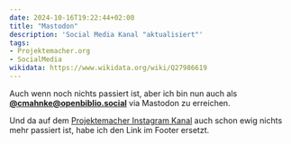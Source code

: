 ```yaml
---
date: 2024-10-16T19:22:44+02:00
title: "Mastodon"
description: 'Social Media Kanal "aktualisiert"'
tags:
- Projektemacher.org
- SocialMedia
wikidata: https://www.wikidata.org/wiki/Q27986619
---
```


Auch wenn noch nichts passiert ist, aber ich bin nun auch als **[@cmahnke@openbiblio.social](https://openbiblio.social/@cmahnke)** via Mastodon zu erreichen.

Und da auf dem [Projektemacher Instagram Kanal](https://www.instagram.com/projektemacher/) auch schon ewig nichts mehr passiert ist, habe ich den Link im Footer ersetzt.
